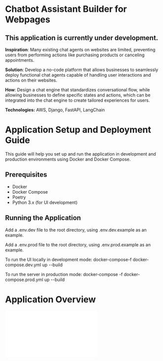 # Chatbot Assistant Builder for Webpages
## This application is currently under development.

**Inspiration**:
Many existing chat agents on websites are limited, preventing users from performing actions like purchasing products or canceling appointments.

**Solution**:
Develop a no-code platform that allows businesses to seamlessly deploy functional chat agents capable of handling user interactions and actions on their websites.

**How**:
Design a chat engine that standardizes conversational flow, while allowing businesses to define specific states and actions, which can be integrated into the chat engine to create tailored experiences for users.

**Technologies:** AWS, Django, FastAPI, LangChain

# Application Setup and Deployment Guide

This guide will help you set up and run the application in development and production environments using Docker and Docker Compose.

## Prerequisites

- Docker
- Docker Compose
- Poetry
- Python 3.x (for UI development)

## Running the Application

Add a .env.dev file to the root directory, using .env.dev.example as an example.

Add a .env.prod file to the root directory, using .env.prod.example as an example.

To run the UI locally in development mode:
docker-compose-f docker-compose.dev.yml up --build

To run the server in production mode:
docker-compose -f docker-compose.prod.yml up --build

# Application Overview

![Image of application overview.](./application_overview.md)